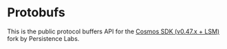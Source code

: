 # Protobufs

This is the public protocol buffers API for the [Cosmos SDK (v0.47.x + LSM)](https://github.com/persistenceOne/cosmos-sdk) fork by Persistence Labs.
